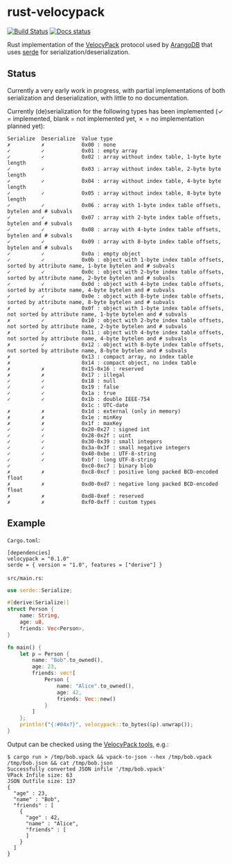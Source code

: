 # rust-velocypack

[![Build Status](https://travis-ci.com/davechallis/rust-velocypack.svg?branch=master)](https://travis-ci.com/davechallis/rust-velocypack)
[![Docs status](https://docs.rs/velocypack/badge.svg)](https://docs.rs/velocypack)

Rust implementation of the [VelocyPack](https://github.com/arangodb/velocypack)
protocol used by [ArangoDB](https://www.arangodb.com/) that uses
[serde](https://serde.rs/) for serialization/deserialization.


## Status

Currently a very early work in progress, with partial implementations of
both serialization and deserialization, with little to no documentation.

Currently (de)serialization for the following types has been implemented
(✓ = implemented, blank = not implemented yet, ✗ = no implementation
planned yet):

```
Serialize  Deserialize  Value type
✗          ✗            0x00 : none
✓          ✓            0x01 : empty array
✓          ✓            0x02 : array without index table, 1-byte byte length
✓          ✓            0x03 : array without index table, 2-byte byte length
✓          ✓            0x04 : array without index table, 4-byte byte length
✓          ✓            0x05 : array without index table, 8-byte byte length
✓          ✓            0x06 : array with 1-byte index table offsets, bytelen and # subvals
✓          ✓            0x07 : array with 2-byte index table offsets, bytelen and # subvals
✓          ✓            0x08 : array with 4-byte index table offsets, bytelen and # subvals
✓          ✓            0x09 : array with 8-byte index table offsets, bytelen and # subvals
✓          ✓            0x0a : empty object
✓          ✓            0x0b : object with 1-byte index table offsets, sorted by attribute name, 1-byte bytelen and # subvals
✓          ✓            0x0c : object with 2-byte index table offsets, sorted by attribute name, 2-byte bytelen and # subvals
✓          ✓            0x0d : object with 4-byte index table offsets, sorted by attribute name, 4-byte bytelen and # subvals
✓          ✓            0x0e : object with 8-byte index table offsets, sorted by attribute name, 8-byte bytelen and # subvals
✗          ✓            0x0f : object with 1-byte index table offsets, not sorted by attribute name, 1-byte bytelen and # subvals
✗          ✓            0x10 : object with 2-byte index table offsets, not sorted by attribute name, 2-byte bytelen and # subvals
✗          ✓            0x11 : object with 4-byte index table offsets, not sorted by attribute name, 4-byte bytelen and # subvals
✗          ✓            0x12 : object with 8-byte index table offsets, not sorted by attribute name, 8-byte bytelen and # subvals
✗                       0x13 : compact array, no index table
✗                       0x14 : compact object, no index table
✗          ✗            0x15-0x16 : reserved
✗          ✗            0x17 : illegal
✓          ✓            0x18 : null
✓          ✓            0x19 : false
✓          ✓            0x1a : true
✓          ✓            0x1b : double IEEE-754
                        0x1c : UTC-date
✗          ✗            0x1d : external (only in memory)
✗          ✗            0x1e : minKey
✗          ✗            0x1f : maxKey
✓          ✓            0x20-0x27 : signed int
✓          ✓            0x28-0x2f : uint
✓          ✓            0x30-0x39 : small integers
✓          ✓            0x3a-0x3f : small negative integers
✓          ✓            0x40-0xbe : UTF-8-string
✓          ✓            0xbf : long UTF-8-string
✓                       0xc0-0xc7 : binary blob
✗          ✗            0xc8-0xcf : positive long packed BCD-encoded float
✗          ✗            0xd0-0xd7 : negative long packed BCD-encoded float
✗          ✗            0xd8-0xef : reserved
✗          ✗            0xf0-0xff : custom types
```

## Example

`Cargo.toml`:

```
[dependencies]
velocypack = "0.1.0"
serde = { version = "1.0", features = ["derive"] }
```

`src/main.rs`:

```rust
use serde::Serialize;

#[derive(Serialize)]
struct Person {
    name: String,
    age: u8,
    friends: Vec<Person>,
}

fn main() {
    let p = Person {
        name: "Bob".to_owned(),
        age: 23,
        friends: vec![
            Person {
                name: "Alice".to_owned(),
                age: 42,
                friends: Vec::new()
            }
        ]
    };
    println!("{:#04x?}", velocypack::to_bytes(&p).unwrap());
}
```

Output can be checked using the
[VelocyPack tools](https://github.com/arangodb/velocypack/tree/master/tools),
e.g.:

```
$ cargo run > /tmp/bob.vpack && vpack-to-json --hex /tmp/bob.vpack /tmp/bob.json && cat /tmp/bob.json
Successfully converted JSON infile '/tmp/bob.vpack'
VPack Infile size: 63
JSON Outfile size: 137
{
  "age" : 23,
  "name" : "Bob",
  "friends" : [
    {
      "age" : 42,
      "name" : "Alice",
      "friends" : [
      ]
    }
  ]
}
```
